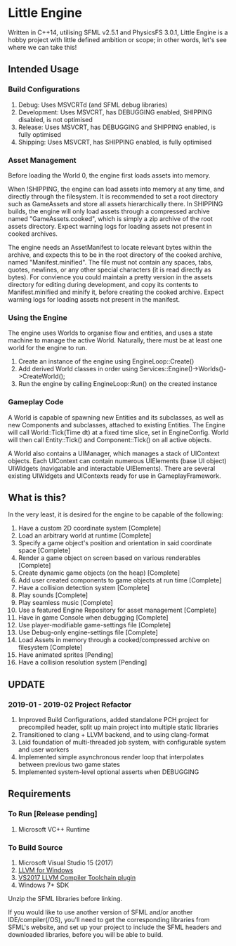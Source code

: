 # Little Engine

Written in C++14, utilising SFML v2.5.1 and PhysicsFS 3.0.1, Little Engine is a hobby project with little defined ambition or scope; in other words, let's see where we can take this! 

## Intended Usage
### Build Configurations
1. Debug: Uses MSVCRTd (and SFML debug libraries)
1. Development: Uses MSVCRT, has DEBUGGING enabled, SHIPPING disabled, is not optimised
1. Release: Uses MSVCRT, has DEBUGGING and SHIPPING enabled, is fully optimised
1. Shipping: Uses MSVCRT, has SHIPPING enabled, is fully optimised

### Asset Management
Before loading the World 0, the engine first loads assets into memory.

When !SHIPPING, the engine can load assets into memory at any time, and directly through the filesystem. It is recommended to set a root directory such as GameAssets and store all assets hierarchically there. In SHIPPING builds, the engine will only load assets through a compressed archive named "GameAssets.cooked", which is simply a zip archive of the root assets directory. Expect warning logs for loading assets not present in cooked archives.

The engine needs an AssetManifest to locate relevant bytes within the archive, and expects this to be in the root directory of the cooked archive, named "Manifest.minified". The file must not contain any spaces, tabs, quotes, newlines, or any other special characters (it is read directly as bytes). For convience you could maintain a pretty version in the assets directory for editing during development, and copy its contents to Manifest.minified and minify it, before creating the cooked archive. Expect warning logs for loading assets not present in the manifest.

### Using the Engine
The engine uses Worlds to organise flow and entities, and uses a state machine to manage the active World. Naturally, there must be at least one world for the engine to run.

1. Create an instance of the engine using EngineLoop::Create()
1. Add derived World classes in order using Services::Engine()->Worlds()->CreateWorld<T>();
1. Run the engine by calling EngineLoop::Run() on the created instance

### Gameplay Code
A World is capable of spawning new Entities and its subclasses, as well as new Components and subclasses, attached to existing Entities. The Engine will call World::Tick(Time dt) at a fixed time slice, set in EngineConfig. World will then call Entity::Tick() and Component::Tick() on all active objects.

A World also contains a UIManager, which manages a stack of UIContext objects. Each UIContext can contain numerous UIElements (base UI object) UIWidgets (navigatable and interactable UIElements). There are several existing UIWidgets and UIContexts ready for use in GameplayFramework.

## What is this?
In the very least, it is desired for the engine to be capable of the following:
1. Have a custom 2D coordinate system [Complete]
1. Load an arbitrary world at runtime [Complete]
1. Specify a game object's position and orientation in said coordinate space [Complete]
1. Render a game object on screen based on various renderables [Complete]
1. Create dynamic game objects (on the heap) [Complete]
1. Add user created components to game objects at run time [Complete]
1. Have a collision detection system [Complete]
1. Play sounds [Complete]
1. Play seamless music [Complete]
1. Use a featured Engine Repository for asset management [Complete]
1. Have in game Console when debugging [Complete]
1. Use player-modifiable game-settings file [Complete]
1. Use Debug-only engine-settings file [Complete]
1. Load Assets in memory through a cooked/compressed archive on filesystem [Complete]
1. Have animated sprites [Pending]
1. Have a collision resolution system [Pending]

## UPDATE
### 2019-01 - 2019-02 Project Refactor
1. Improved Build Configurations, added standalone PCH project for precompiled header, split up main project into multiple static libraries
1. Transitioned to clang + LLVM backend, and to using clang-format
1. Laid foundation of multi-threaded job system, with configurable system and user workers
1. Implemented simple asynchronous render loop that interpolates between previous two game states
1. Implemented system-level optional asserts when DEBUGGING

## Requirements

### To Run [Release pending]
1. Microsoft VC++ Runtime

### To Build Source
1. Microsoft Visual Studio 15 (2017)
1. [LLVM for Windows](http://releases.llvm.org/download.html)
1. [VS2017 LLVM Compiler Toolchain plugin](https://marketplace.visualstudio.com/items?itemName=LLVMExtensions.llvm-toolchain)
1. Windows 7+ SDK

Unzip the SFML libraries before linking.

If you would like to use another version of SFML and/or another IDE/compiler(/OS), you'll need to get the corresponding libraries from SFML's website, and set up your project to include the SFML headers and downloaded libraries, before you will be able to build.
